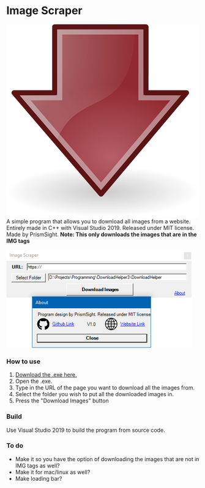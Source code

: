 # Image Scraper
![Image Scraper Logo](DownloadHelper/arrow.png)
A simple program that allows you to download all images from a website. Entirely made in C++ with Visual Studio 2019.
Released under MIT license. Made by PrismSight.
**Note: This only downloads the images that are in the IMG tags**

![Image Scraper Program](DownloadHelper/ProgramDisplay.png)
### How to use
1. [Download the .exe here.](DownloadHelper/DownloadHelper3/x64/Release/DownloadHelper.exe)
2. Open the .exe.
3. Type in the URL of the page you want to download all the images from.
4. Select the folder you wish to put all the downloaded images in.
5. Press the "Download Images" button

### Build
Use Visual Studio 2019 to build the program from source code.

### To do
* Make it so you have the option of downloading the images that are not in IMG tags as well?
* Make it for mac/linux as well?
* Make loading bar?